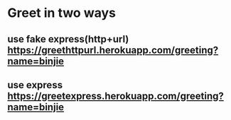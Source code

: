 # Greet in two ways
## use fake express(http+url)  https://greethttpurl.herokuapp.com/greeting?name=binjie
## use express  https://greetexpress.herokuapp.com/greeting?name=binjie